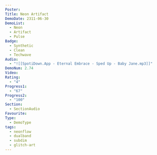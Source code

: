 ```yaml
---
Poster: 
Title: Neon Artifact
DemoDate: 2311-06-30
DemoList:
  - Neon
  - Artifact
  - Pulse
Badge:
  - Synthetic
  - Clean
  - Techwave
Audio:
  - "![[SpotiDown.App - Eternal Embrace - Sped Up - Baby Jane.mp3]]"
DemoNum: 2.74
Video: 
Rating:
  - "4"
Progress1:
  - "67"
Progress2:
  - "100"
Section:
  - SectionAudio
Favourite: 
Type:
  - DemoType
tags:
  - neonflow
  - dualband
  - subdim
  - glitch-art
---
```

